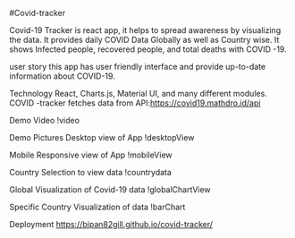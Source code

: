 
#Covid-tracker

Covid-19 Tracker is react app, it helps to spread awareness by visualizing the data. It provides daily COVID Data Globally as well as Country wise. It shows Infected people, recovered people, and total deaths with COVID -19.

user story
this app has user friendly interface and provide up-to-date information about COVID-19.

Technology
React, Charts.js, Material UI, and many different modules. COVID -tracker fetches data from API:https://covid19.mathdro.id/api

Demo Video
!video

Demo Pictures
Desktop view of App
!desktopView

Mobile Responsive view of App
!mobileView

Country Selection to view data
!countrydata

Global Visualization of Covid-19 data
!globalChartView

Specific Country Visualization of data
!barChart

Deployment
https://bipan82gill.github.io/covid-tracker/
